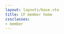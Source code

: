 ```yaml
---
layout: layouts/base.vto
title: CF member home
cssclasses:
- member
---
```

<div id="member-app"></div>
<script type="module" src="/assets/member.js"></script>